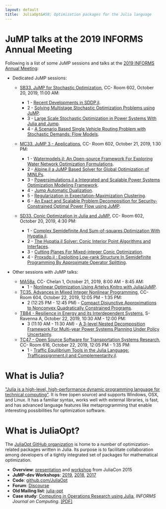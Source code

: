 ```yaml
---
layout: default
title:  JuliaOpt&#58; Optimization packages for the Julia language
---
```


# JuMP talks at the 2019 INFORMS Annual Meeting

Following is a list of some JuMP sessions and talks at the [2019 INFORMS Annual Meeting](http://meetings2.informs.org/wordpress/seattle2019/):

- Dedicated JuMP sessions:
  - [SB33. JuMP for Stochastic Optimization](https://www.abstractsonline.com/pp8/#!/6818/session/294), CC- Room 602,
October 20, 2019, 11:00 AM:
    - 1 - [Recent Developments in SDDP.jl](https://www.abstractsonline.com/pp8/#!/6818/presentation/7182).
    - 2 - [Solving Multistage Stochastic Optimization Problems using JuMP](https://www.abstractsonline.com/pp8/#!/6818/presentation/7046).
    - 3 - [Large Scale Stochastic Optimization in Power Systems With Julia and Jump](https://www.abstractsonline.com/pp8/#!/6818/presentation/7048).
    - 4 - [A Scenario Based Single Vehicle Routing Problem with Stochastic Demands: Flow Models](https://www.abstractsonline.com/pp8/#!/6818/presentation/10359).

  - [MC33. JuMP 3 - Applications](https://www.abstractsonline.com/pp8/#!/6818/session/2359), CC- Room 602, October 21, 2019, 1:30 PM:
    - 1 - [Watermodels.jl: An Open-source Framework For Exploring Water Network Optimization Formulations](
https://www.abstractsonline.com/pp8/#!/6818/presentation/7096).
    - 2 - [Alpine.jl a JuMP Based Solver for Global Optimization of MINLPs](
https://www.abstractsonline.com/pp8/#!/6818/presentation/7097).
    - 3 - [Powersimulations.jl a Integrated and Scalable Power Systems Optimization Modeling Framework](
https://www.abstractsonline.com/pp8/#!/6818/presentation/7098).
    - 4 - [Jump Automatic Dualization](
https://www.abstractsonline.com/pp8/#!/6818/presentation/7099).
    - 5 - [Regularization in Expectation-Maximization Clustering](
https://www.abstractsonline.com/pp8/#!/6818/presentation/10360).
    - 6 - [An Exact and Scalable Problem Decomposition for Security-Constrained Optimal Power Flow using JuMP](
https://www.abstractsonline.com/pp8/#!/6818/presentation/12932).

  - [SD33. Conic Optimization in Julia and JuMP](https://www.abstractsonline.com/pp8/#!/6818/session/1785), CC- Room 602, October 20, 2019, 4:30 PM:
    - 1 - [Complex Semidefinite And Sum-of-squares Optimization With Hypatia.jl](
https://www.abstractsonline.com/pp8/#!/6818/presentation/6950).
    - 2 - [The Hypatia.jl Solver: Conic Interior Point Algorithms and Interfaces](
https://www.abstractsonline.com/pp8/#!/6818/presentation/6951).
    - 3 - [Cutting Planes For Mixed-integer Conic Optimization](
https://www.abstractsonline.com/pp8/#!/6818/presentation/6952).
    - 4 - [Proxsdp.jl : Exploiting Low-rank Structure In Semidefinite Programming By Approximate Operator Splitting](
https://www.abstractsonline.com/pp8/#!/6818/presentation/7105).

- Other sessions with JuMP talks:
  - [MA58a](https://www.abstractsonline.com/pp8/#!/6818/session/2778), CC- Chelan 1, October 21, 2019, 8:00 AM - 8:45 AM:
    - 1 - [Nonlinear Optimization Using Artelys Knitro with Julia/JuMP](https://www.abstractsonline.com/pp8/#!/6818/presentation/12686).
  - [TC35. Advances in Mixed Integer Nonlinear Programming](https://www.abstractsonline.com/pp8/#!/6818/session/1550), CC- Room 604, October 22, 2019, 12:05 PM - 1:35 PM:
    - 2 (12:25 PM - 12:45 PM) -  [Compact Disjunctive Approximations to Nonconvex Quadratically Constrained Programs](
https://www.abstractsonline.com/pp8/#!/6818/presentation/3170).
  - [TB84 - Resilience in Energy and its Interdependent Systems](https://www.abstractsonline.com/pp8/#!/6818/session/215), S- Ravenna A, October 22, 2019, 10:30 AM - 12:00 PM:
    - 3 (11:10 AM - 11:30 AM) - [A 3-level Nested Decomposition Framework For Multi-year Power Systems Planning Under Policy Uncertainty](
https://www.abstractsonline.com/pp8/#!/6818/presentation/9384).
  - [TC47 - Open Source Software for Transportation Systems Research](https://www.abstractsonline.com/pp8/#!/6818/session/2386),  CC- Room 616, October 22, 2019, 12:05 PM - 1:35 PM:
    - 1 - [Traffic Equilibrium Tools in the Julia Language: Trafficassignment.jl and Complementarity.jl](
https://www.abstractsonline.com/pp8/#!/6818/presentation/7914).

# What is Julia?
["Julia is a high-level, high-performance dynamic programming language for technical computing"](http://julialang.org). It is free (open source) and supports Windows, OSX, and Linux. It has a familiar syntax, works well with external libraries, is fast, and has advanced language features like metaprogramming that enable interesting possibilities for optimization software.

# What is JuliaOpt?
The [JuliaOpt GitHub organization](https://github.com/JuliaOpt) is home to a number of optimization-related packages written in Julia. Its purpose is to facilitate collaboration among developers of a tightly integrated set of packages for mathematical optimization.

- **Overview**: [presentation](https://www.youtube.com/watch?v=7LNeR299q88) and [workshop](https://www.youtube.com/watch?v=nnL7yLMVu6c) from JuliaCon 2015
- **JuMP-dev Workshops**: [2019](meetings/santiago2019/), [2018](meetings/bordeaux2018/), [2017](meetings/mit2017/)
- **Code**: [github.com/JuliaOpt](http://github.com/JuliaOpt)
- **Forum**: [Discourse](https://discourse.julialang.org/c/domain/opt)
- **Old Mailing list**: [julia-opt](https://groups.google.com/forum/#!forum/julia-opt)
- **Case study**: [Computing in Operations Research using Julia](http://dx.doi.org/10.1287/ijoc.2014.0623), *INFORMS Journal on Computing*. [[PDF]](http://arxiv.org/abs/1312.1431)


<br><br>
